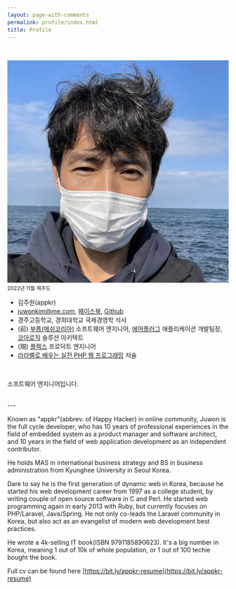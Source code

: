 ```yaml
---
layout: page-with-comments
permalink: profile/index.html
title: Profile
---
```

<br/>

<p class="text-center">
  <img src="/images/gravatar.jpg" alt="appkr" id="gravatar"/>
  <br>
  <small>2022년 11월 제주도</small>
</p>

-   김주원(appkr)
-   [juwonkim@me.com](mailto:juwonkim@me.com), [페이스북](https://www.facebook.com/juwonkimatmedotcom), [Github](https://github.com/appkr)
-   경주고등학교, 경희대학교 국제경영학 석사
-   (前) [부릉(메쉬코리아)](https://meshkorea.net) 소프트웨어 엔지니어, [에어플러그](http://www.airplug.com/) 애플리케이션 개발팀장, [코아로직](http://www.corelogic.co.kr) 솔루션 아키텍트
-   (現) [플렉스](https://flex.team/) 프로덕트 엔지니어
-   [라라벨로 배우는 실전 PHP 웹 프로그래밍](http://www.yes24.com/Product/Goods/33320248) 저술

<br/>

소프트웨어 엔지니어입니다. 

<br/>
---

Known as "appkr"(abbrev. of Happy Hacker) in online community, Juwon is the full cycle developer, who has 10 years of professional experiences in the field of embedded system as a product manager and software architect, and 10 years in the field of web application development as an independent contributor.

He holds MAS in international business strategy and BS in business administration from Kyunghee University in Seoul Korea.

Dare to say he is the first generation of dynamic web in Korea, because he started his web development career from 1997 as a college student, by writing couple of open source software in C and Perl.
He started web programming again in early 2013 with Ruby, but currently focuses on PHP/Laravel, Java/Spring. He not only co-leads the Laravel community in Korea, but also act as an evangelist of modern web development best practices.

He wrote a 4k-selling IT book(ISBN 9791185890623). It's a big number in Korea, meaning 1 out of 10k of whole population, or 1 out of 100 techie bought the book.

Full cv can be found here [https://bit.ly/appkr-resume](https://bit.ly/appkr-resume)
